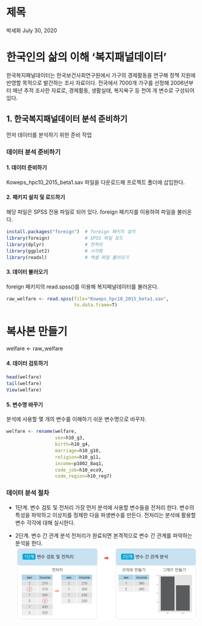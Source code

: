 제목
================
박세화
July 30, 2020

# 한국인의 삶의 이해 ‘복지패널데이터’

한국복지패널데이터는 한국보건사회연구원에서 가구의 경제활동을 연구해 정책 지원에 반영할 목적으로 발간하는 조사 자료이다. 전국에서
7000개 가구를 선정해 2006년부터 매년 추적 조사한 자료로, 경제활동, 생활실태, 복지욕구 등 천여 개 변수로 구성되어
있다.

## 1\. 한국복지패널데이터 분석 준비하기

먼저 데이터를 분석하기 위한 준비 작업

### 데이터 분석 준비하기

#### 1\. 데이터 준비하기

Koweps\_hpc10\_2015\_beta1.sav 파일을 다운로드해 프로젝트 폴더에 삽입한다.

#### 2\. 패키지 설치 및 로드하기

해당 파일은 SPSS 전용 파일로 되어 있다. foreign 패키지를 이용하여 파일을 불러온다.

``` r
install.packages("foreign")  # foreign 패키지 설치
library(foreign)             # SPSS 파일 로드
library(dplyr)               # 전처리
library(ggplot2)             # 시각화
library(readxl)              # 엑셀 파일 불러오기
```

#### 3\. 데이터 불러오기

foreign 패키지의 read.spss()를 이용해 복지패널데이터를 불러온다.

``` r
raw_welfare <- read.spss(file="Koweps_hpc10_2015_beta1.sav",
                         to.data.frame=T)
```

# 복사본 만들기

welfare \<- raw\_welfare

#### 4\. 데이터 검토하기

``` r
head(welfare)
tail(welfare)
View(welfare)
```

#### 5\. 변수명 바꾸기

분석에 사용할 몇 개의 변수를 이해하기 쉬운 변수명으로 바꾸자.

``` r
welfare <- rename(welfare,
                  sex=h10_g3,
                  birth=h10_g4,
                  marriage=h10_g10,
                  religion=h10_g11,
                  income=p1002_8aq1,
                  code_job=h10_eco9,
                  code_region=h10_reg7)
```

### 데이터 분석 절차

  - 1단계. 변수 검토 및 전처리 가장 먼저 분석에 사용할 변수들을 전처리 한다. 변수의 특성을 파악하고 이상치를 정제한 다음
    파생변수를 만든다. 전처리는 분석에 활용할 변수 각각에 대해 실시한다.

  - 2단계. 변수 간 관계 분석 전처리가 완료되면 본격적으로 변수 간 관계를 파악하는 분석을 한다.
    ![](img/09_01.png)
